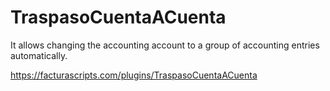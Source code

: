# TraspasoCuentaACuenta
It allows changing the accounting account to a group of accounting entries automatically.

https://facturascripts.com/plugins/TraspasoCuentaACuenta